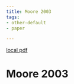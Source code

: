 ```yaml
---
title: Moore 2003
tags:
- other-default
- paper

---
```


[local pdf](../../../pdfs/moore-2003.pdf)

# Moore 2003
